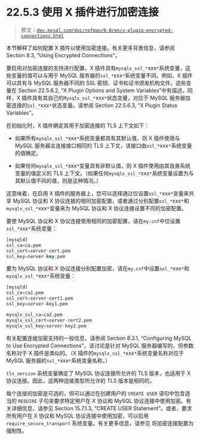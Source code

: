 # 22.5.3 使用 X 插件进行加密连接

> 原文：[`dev.mysql.com/doc/refman/8.0/en/x-plugin-encrypted-connections.html`](https://dev.mysql.com/doc/refman/8.0/en/x-plugin-encrypted-connections.html)

本节解释了如何配置 X 插件以使用加密连接。有关更多背景信息，请参阅 Section 8.3, “Using Encrypted Connections”。

要启用对加密连接的支持进行配置，X 插件具有`mysqlx_ssl_*`xxx`*`系统变量，这些变量的值可以与用于 MySQL 服务器的`ssl_*`xxx`*`系统变量不同。例如，X 插件可以具有与 MySQL 服务器不同的 SSL 密钥、证书和证书颁发机构文件。这些变量在 Section 22.5.6.2, “X Plugin Options and System Variables”中有描述。同样，X 插件具有其自己的`Mysqlx_ssl_*`xxx`*`状态变量，对应于 MySQL 服务器加密连接的`Ssl_*`xxx`*`状态变量。请参阅 Section 22.5.6.3, “X Plugin Status Variables”。

在初始化时，X 插件确定其用于加密连接的 TLS 上下文如下：

+   如果所有`mysqlx_ssl_*`xxx`*`系统变量都具有其默认值，则 X 插件使用与 MySQL 服务器主连接接口相同的 TLS 上下文，该接口由`ssl_*`xxx`*`系统变量的值确定。

+   如果任何`mysqlx_ssl_*`xxx`*`变量具有非默认值，则 X 插件使用由其自身系统变量的值定义的 TLS 上下文。（如果任何`mysqlx_ssl_*`xxx`*`系统变量设置为与其默认值不同的值，则是这种情况。）

这意味着，在启用 X 插件的服务器上，您可以选择通过仅设置`ssl_*`xxx`*`变量来共享 MySQL 协议和 X 协议连接的相同加密配置，或者通过分别配置`ssl_*`xxx`*`和`mysqlx_ssl_*`xxx`*`变量来为 MySQL 协议和 X 协议连接设置不同的加密配置。

要使 MySQL 协议和 X 协议连接使用相同的加密配置，请在`my.cnf`中仅设置`ssl_*`xxx`*`系统变量：

```sql
[mysqld]
ssl_ca=ca.pem
ssl_cert=server-cert.pem
ssl_key=server-key.pem
```

要为 MySQL 协议和 X 协议连接分别配置加密，请在`my.cnf`中设置`ssl_*`xxx`*`和`mysqlx_ssl_*`xxx`*`系统变量：

```sql
[mysqld]
ssl_ca=ca1.pem
ssl_cert=server-cert1.pem
ssl_key=server-key1.pem

mysqlx_ssl_ca=ca2.pem
mysqlx_ssl_cert=server-cert2.pem
mysqlx_ssl_key=server-key2.pem
```

有关配置连接加密支持的一般信息，请参阅 Section 8.3.1, “Configuring MySQL to Use Encrypted Connections”。该讨论是针对 MySQL 服务器编写的，但参数名称对于 X 插件是类似的。（X 插件的`mysqlx_ssl_*`xxx`*`系统变量名称对应于 MySQL 服务器的`ssl_*`xxx`*`系统变量名称。）

`tls_version` 系统变量确定了 MySQL 协议连接所允许的 TLS 版本，也适用于 X 协议连接。因此，这两种连接类型所允许的 TLS 版本是相同的。

每个连接的加密是可选的，但可以通过在创建用户的 `CREATE USER` 语句中包含适当的 `REQUIRE` 子句来要求特定用户在 X 协议和 MySQL 协议连接中使用加密。有关详细信息，请参见 Section 15.7.1.3, “CREATE USER Statement”。或者，要求所有用户在 X 协议和 MySQL 协议连接中使用加密，可以启用 `require_secure_transport` 系统变量。有关更多信息，请参见 将加密连接配置为强制性。
